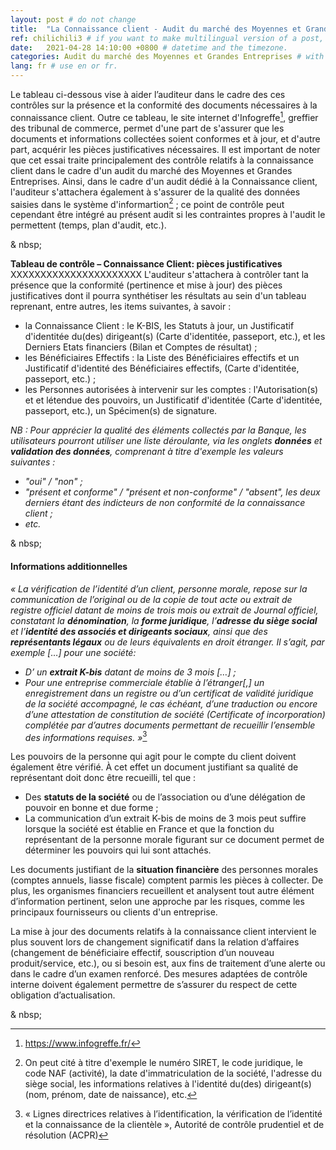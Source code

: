 ```yaml
---
layout: post # do not change
title:  "La Connaissance client - Audit du marché des Moyennes et Grandes Entreprises" # post title
ref: chilichili3 # if you want to make multilingual version of a post, you will use a same "reference".
date:   2021-04-28 14:10:00 +0800 # datetime and the timezone.
categories: Audit du marché des Moyennes et Grandes Entreprises # with the filename, this consists a url.
lang: fr # use en or fr.
---
```


Le tableau ci-dessous vise à aider l’auditeur dans le cadre des ces contrôles sur  la présence et la conformité des documents nécessaires à la connaissance client. Outre ce tableau, le site internet d'Infogreffe[^bignote1], greffier des tribunal de commerce, permet d'une part de s'assurer que les documents et informations collectées soient conformes et à jour, et d'autre part, acquérir les pièces justificatives nécessaires. Il est important de noter que cet essai traite principalement des contrôle relatifs à la connaissance client dans le cadre d'un audit du marché des Moyennes et Grandes Entreprises. Ainsi, dans le cadre d'un audit dédié à la Connaissance client, l'auditeur s'attachera également à s'assurer de la qualité des données saisies dans le système d'informartion[^bignote2] ; ce point de contrôle peut cependant être intégré au présent audit si les contraintes propres à l'audit le permettent (temps, plan d'audit, etc.).

  <p> & nbsp; </p>

**Tableau de contrôle – Connaissance Client: pièces justificatives**
XXXXXXXXXXXXXXXXXXXXXX
L'auditeur s'attachera à contrôler tant la présence que la conformité (pertinence et mise à jour) des pièces justificatives dont il pourra synthétiser les résultats au sein d'un tableau reprenant, entre autres, les items suivantes, à savoir :

 - la Connaissance Client : le K-BIS, les Statuts à jour, un Justificatif d'identitée du(des) dirigeant(s) (Carte d'identitée, passeport, etc.), et les Derniers Etats financiers (Bilan et Comptes de résultat) ;
 - les Bénéficiaires Effectifs : la Liste des Bénéficiaires effectifs et un Justificatif d'identité des Bénéficiaires effectifs, (Carte d'identitée, passeport, etc.) ;
 - les Personnes autorisées à intervenir sur les comptes : l'Autorisation(s) et et létendue des pouvoirs, un Justificatif d'identitée (Carte d'identitée, passeport, etc.), un Spécimen(s) de signature.

*NB : Pour apprécier la qualité des éléments collectés par la Banque, les utilisateurs pourront utiliser une liste déroulante, via les onglets **données** et **validation des données**, comprenant à titre d'exemple les valeurs suivantes :* 

 - *"oui" / "non" ;* 
 - *"présent et conforme" / "présent et non-conforme" / "absent", les deux derniers étant des indicteurs de non conformité de la connaissance client ;*
 - *etc.*

  <p> & nbsp; </p>

#### **Informations additionnelles**
*« La vérification de l’identité d’un client, personne morale, repose sur la communication de l’original ou de la copie de tout acte ou extrait de registre officiel datant de moins de trois mois ou extrait de Journal officiel, constatant la **dénomination**, la **forme juridique**, l’**adresse du siège social** et l’**identité des associés et dirigeants sociaux**, ainsi que des **représentants légaux** ou de leurs équivalents en droit étranger. Il s’agit, par exemple […] pour une société:*

 - *D’ un **extrait K-bis** datant de moins de 3 mois […] ;* 
 - *Pour une entreprise commerciale établie à l’étranger[,] un enregistrement dans un registre ou d’un certificat de validité juridique de la société accompagné, le cas échéant, d’une traduction ou encore d’une attestation de constitution de société (Certificate of incorporation) complétée par d’autres documents permettant de recueillir l’ensemble des informations requises. »*[^bignote3]

Les pouvoirs de la personne qui agit pour le compte du client doivent également être vérifié. À cet effet un document justifiant sa qualité de représentant doit donc être recueilli, tel que : 
 - Des **statuts de la société** ou de l’association ou d’une délégation de pouvoir en bonne et due forme ; 
 - La communication d’un extrait K-bis de moins de 3 mois peut suffire lorsque la société est établie en France et que la fonction du représentant de la personne morale figurant sur ce document permet de déterminer les pouvoirs qui lui sont attachés.

Les documents justifiant de la **situation financière** des personnes morales (comptes annuels, liasse fiscale) comptent parmis les pièces à collecter. De plus, les organismes financiers recueillent et analysent tout autre élément d’information pertinent, selon une approche par les risques, comme les principaux fournisseurs ou clients d'un entreprise.

La mise à jour des documents relatifs à la connaissance client intervient le plus souvent lors de changement significatif dans la relation d’affaires (changement de bénéficiaire effectif, souscription d’un nouveau produit/service, etc.), ou si besoin est, aux fins de traitement d’une alerte ou dans le cadre d’un examen renforcé.  Des mesures adaptées de contrôle interne doivent également permettre de s’assurer du respect de cette obligation d’actualisation. 

  <p> & nbsp; </p>

[^bignote1]: https://www.infogreffe.fr/ 
[^bignote2]: On peut cité à titre d'exemple le numéro SIRET, le code juridique, le code NAF (activité), la date d'immatriculation de la société, l'adresse du siège social, les informations relatives à l'identité du(des) dirigeant(s) (nom, prénom, date de naissance), etc.
[^bignote3]: « Lignes directrices relatives à l’identification, la vérification de l’identité et la connaissance de la clientèle », Autorité de contrôle prudentiel et de résolution (ACPR)